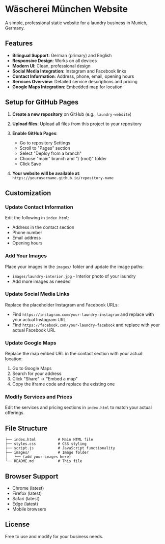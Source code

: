 # Wäscherei München Website

A simple, professional static website for a laundry business in Munich, Germany.

## Features

- **Bilingual Support**: German (primary) and English
- **Responsive Design**: Works on all devices
- **Modern UI**: Clean, professional design
- **Social Media Integration**: Instagram and Facebook links
- **Contact Information**: Address, phone, email, opening hours
- **Services Overview**: Detailed service descriptions and pricing
- **Google Maps Integration**: Embedded map for location

## Setup for GitHub Pages

1. **Create a new repository** on GitHub (e.g., `laundry-website`)

2. **Upload files**: Upload all files from this project to your repository

3. **Enable GitHub Pages**:
   - Go to repository Settings
   - Scroll to "Pages" section
   - Select "Deploy from a branch"
   - Choose "main" branch and "/ (root)" folder
   - Click Save

4. **Your website will be available at**: `https://yourusername.github.io/repository-name`

## Customization

### Update Contact Information
Edit the following in `index.html`:
- Address in the contact section
- Phone number
- Email address
- Opening hours

### Add Your Images
Place your images in the `images/` folder and update the image paths:
- `images/laundry-interior.jpg` - Interior photo of your laundry
- Add more images as needed

### Update Social Media Links
Replace the placeholder Instagram and Facebook URLs:
- Find `https://instagram.com/your-laundry-instagram` and replace with your actual Instagram URL
- Find `https://facebook.com/your-laundry-facebook` and replace with your actual Facebook URL

### Update Google Maps
Replace the map embed URL in the contact section with your actual location:
1. Go to Google Maps
2. Search for your address
3. Click "Share" → "Embed a map"
4. Copy the iframe code and replace the existing one

### Modify Services and Prices
Edit the services and pricing sections in `index.html` to match your actual offerings.

## File Structure

```
├── index.html          # Main HTML file
├── styles.css          # CSS styling
├── script.js           # JavaScript functionality
├── images/             # Image folder
│   └── (add your images here)
└── README.md           # This file
```

## Browser Support

- Chrome (latest)
- Firefox (latest)
- Safari (latest)
- Edge (latest)
- Mobile browsers

## License

Free to use and modify for your business needs.